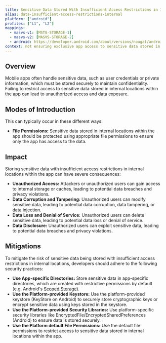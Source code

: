 ```yaml
---
title: Sensitive Data Stored With Insufficient Access Restrictions in Internal Locations
alias: data-insufficient-access-restrictions-internal
platform: ["android"]
profiles: ["L1", "L2"]
mappings:
  - masvs-v1: [MSTG-STORAGE-1]
  - masvs-v2: [MASVS-STORAGE-2]
  - android: https://developer.android.com/about/versions/nougat/android-7.0-changes#permfilesys
context: not ensuring exclusive app access to sensitive data stored in internal locations e.g. by using the wrong file permissions.
---
```


## Overview

Mobile apps often handle sensitive data, such as user credentials or private information, which must be stored securely to maintain confidentiality. Failing to restrict access to sensitive data stored in internal locations within the app can lead to unauthorized access and data exposure.

## Modes of Introduction

This can typically occur in these different ways:

- **File Permissions:** Sensitive data stored in internal locations within the app should be protected using appropriate file permissions to ensure only the app has access to the data.

## Impact

Storing sensitive data with insufficient access restrictions in internal locations within the app can have severe consequences:

- **Unauthorized Access:** Attackers or unauthorized users can gain access to internal storage or caches, leading to potential data breaches and privacy violations.
- **Data Corruption and Tampering:** Unauthorized users can modify sensitive data, leading to potential data corruption, data tampering, or data injection.
- **Data Loss and Denial of Service:** Unauthorized users can delete sensitive data, leading to potential data loss or denial of service.
- **Data Disclosure:** Unauthorized users can exploit sensitive data, leading to potential data breaches and privacy violations.

## Mitigations

To mitigate the risk of sensitive data being stored with insufficient access restrictions in internal locations, developers should adhere to the following security practices:

- **Use App-specific Directories:** Store sensitive data in app-specific directories, which are created with restrictive permissions by default (e.g. Android's [Scoped Storage](https://developer.android.com/training/data-storage#scoped-storage)).
- **Use the Platform-provided Keystore:** Use the platform-provided keystore (KeyStore on Android) to securely store cryptographic keys or encrypt sensitive data using keys stored in the keystore.
- **Use the Platform-provided Security Libraries:** Use platform-specific security libraries like EncryptedFile/EncryptedSharedPreferences (Android) to ensure data is stored securely.
- **Use the Platform default File Permissions:** Use the default file permissions to restrict access to sensitive data stored in internal locations within the app.
